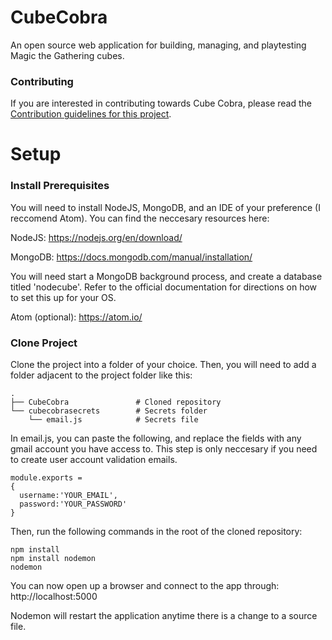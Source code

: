# CubeCobra
An open source web application for building, managing, and playtesting Magic the Gathering cubes.

### Contributing
If you are interested in contributing towards Cube Cobra, please read the [Contribution guidelines for this project](CONTRIBUTING.md).

# Setup

### Install Prerequisites
You will need to install NodeJS, MongoDB, and an IDE of your preference (I reccomend Atom). You can find the neccesary resources here:

NodeJS: https://nodejs.org/en/download/

MongoDB: https://docs.mongodb.com/manual/installation/

You will need start a MongoDB background process, and create a database titled 'nodecube'. Refer to the official documentation for directions on how to set this up for your OS.

Atom (optional): https://atom.io/

### Clone Project

Clone the project into a folder of your choice. Then, you will need to add a folder adjacent to the project folder like this:
  
    .
    ├── CubeCobra               # Cloned repository
    └── cubecobrasecrets        # Secrets folder    
        └── email.js            # Secrets file
        
In email.js, you can paste the following, and replace the fields with any gmail account you have access to. This step is only neccesary if you need to create user account validation emails.

    module.exports =
    {
      username:'YOUR_EMAIL',
      password:'YOUR_PASSWORD'
    }

Then, run the following commands in the root of the cloned repository:

    npm install    
    npm install nodemon
    nodemon

You can now open up a browser and connect to the app through: http://localhost:5000

Nodemon will restart the application anytime there is a change to a source file.
